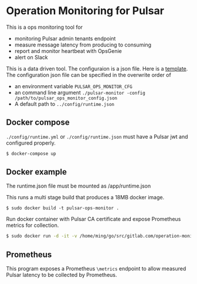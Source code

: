 # Operation Monitoring for Pulsar

This is a ops monitoring tool for
- monitoring Pulsar admin tenants endpoint
- measure message latency from producing to consuming
- report and monitor heartbeat with OpsGenie
- alert on Slack

This is a data driven tool. The configuraion is a json file. Here is a [template](../config/runtime_template.json).
The configuration json file can be specified in the overwrite order of 
- an environment variable `PULSAR_OPS_MONITOR_CFG`
- an command line argument `./pulsar-monitor -config /path/to/pulsar_ops_monitor_config.json`
- A default path to `../config/runtime.json`

## Docker compose
`./config/runtime.yml` or `./config/runtime.json` must have a Pulsar jwt and configured properly.

``` bash
$ docker-compose up
```

## Docker example
The runtime.json file must be mounted as /app/runtime.json

This runs a multi stage build that produces a 18MB docker image.
```
$ sudo docker build -t pulsar-ops-monitor .
```

Run docker container with Pulsar CA certificate and expose Prometheus metrics for collection.

``` bash
$ sudo docker run -d -it -v /home/ming/go/src/gitlab.com/operation-monitor/config/runtime.yml:/config/runtime.yml -v /etc/pki/ca-trust/extracted/pem/tls-ca-bundle.pem:/etc/ssl/certs/ca-bundle.crt -p 8080:8080 --name=pulsar-monitor pulsar-ops-monitor
```

## Prometheus
This program exposes a Prometheus `\metrics` endpoint to allow measured Pulsar latency to be collected by Prometheus.
